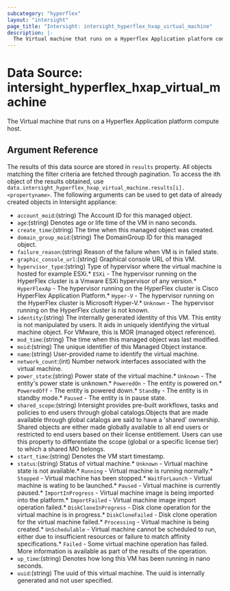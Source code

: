 ```yaml
---
subcategory: "hyperflex"
layout: "intersight"
page_title: "Intersight: intersight_hyperflex_hxap_virtual_machine"
description: |-
  The Virtual machine that runs on a Hyperflex Application platform compute host.
---
```


# Data Source: intersight_hyperflex_hxap_virtual_machine
The Virtual machine that runs on a Hyperflex Application platform compute host.
## Argument Reference
The results of this data source are stored in `results` property.
All objects matching the filter criteria are fetched through pagination.
To access the ith object of the results obtained, use `data.intersight_hyperflex_hxap_virtual_machine.results[i].<propertyname>`.
The following arguments can be used to get data of already created objects in Intersight appliance:
* `account_moid`:(string) The Account ID for this managed object. 
* `age`:(string) Denotes age or life time of the VM in nano seconds. 
* `create_time`:(string) The time when this managed object was created. 
* `domain_group_moid`:(string) The DomainGroup ID for this managed object. 
* `failure_reason`:(string) Reason of the failure when VM is in failed state. 
* `graphic_console_url`:(string) Graphical console URL of this VM. 
* `hypervisor_type`:(string) Type of hypervisor where the virtual machine is hosted for example ESXi.* `ESXi` - The hypervisor running on the HyperFlex cluster is a Vmware ESXi hypervisor of any version.* `HyperFlexAp` - The hypervisor running on the HyperFlex cluster is Cisco HyperFlex Application Platform.* `Hyper-V` - The hypervisor running on the HyperFlex cluster is Microsoft Hyper-V.* `Unknown` - The hypervisor running on the HyperFlex cluster is not known. 
* `identity`:(string) The internally generated identity of this VM. This entity is not manipulated by users. It aids in uniquely identifying the virtual machine object. For VMware, this is MOR (managed object reference). 
* `mod_time`:(string) The time when this managed object was last modified. 
* `moid`:(string) The unique identifier of this Managed Object instance. 
* `name`:(string) User-provided name to identify the virtual machine. 
* `network_count`:(int) Number network interfaces associated with the virtual machine. 
* `power_state`:(string) Power state of the virtual machine.* `Unknown` - The entity's power state is unknown.* `PoweredOn` - The entity is powered on.* `PoweredOff` - The entity is powered down.* `StandBy` - The entity is in standby mode.* `Paused` - The entity is in pause state. 
* `shared_scope`:(string) Intersight provides pre-built workflows, tasks and policies to end users through global catalogs.Objects that are made available through global catalogs are said to have a 'shared' ownership. Shared objects are either made globally available to all end users or restricted to end users based on their license entitlement. Users can use this property to differentiate the scope (global or a specific license tier) to which a shared MO belongs. 
* `start_time`:(string) Denotes the VM start timestamp. 
* `status`:(string) Status of virtual machine.* `Unknown` - Virtual machine state is not available.* `Running` - Virtual machine is running normally.* `Stopped` - Virtual machine has been stopped.* `WaitForLaunch` - Virtual machine is wating to be launched.* `Paused` - Virtual machine is currently paused.* `ImportInProgress` - Virtual machine image is being imported into the platform.* `ImportFailed` - Virtual machine image import operation failed.* `DiskCloneInProgress` - Disk clone operation for the virtual machine is in progress.* `DiskCloneFailed` - Disk clone operation for the virtual machine failed.* `Processing` - Virtual machine is being created.* `UnSchedulable` - Virtual machine cannot be scheduled to run, either due to insufficient resources or failure to match affinity specifications.* `Failed` - Some virtual machine operation has failed. More information is available as part of the results of the operation. 
* `up_time`:(string) Denotes how long this VM has been running in nano seconds. 
* `uuid`:(string) The uuid of this virtual machine. The uuid is internally generated and not user specified. 
 